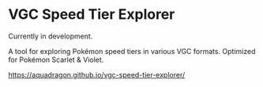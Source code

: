 # VGC Speed Tier Explorer

Currently in development.

A tool for exploring Pokémon speed tiers in various VGC formats. Optimized for Pokémon Scarlet & Violet.

https://aquadragon.github.io/vgc-speed-tier-explorer/
